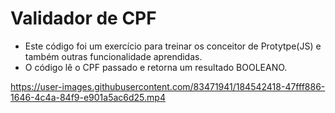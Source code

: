 # Validador de CPF

- Este código foi um exercício para treinar os conceitor de Protytpe(JS) e também outras funcionalidade aprendidas.
- O código lê o CPF passado e retorna um resultado BOOLEANO.


https://user-images.githubusercontent.com/83471941/184542418-47fff886-1646-4c4a-84f9-e901a5ac6d25.mp4

